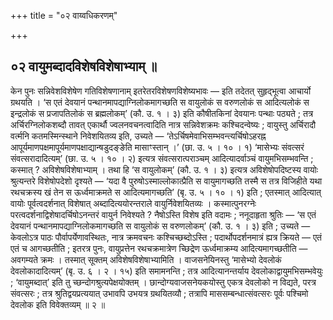 +++
title = "०२ वाय्वधिकरणम्"

+++

## ०२ वायुमब्दादविशेषविशेषाभ्याम् ॥

केन पुनः सन्निवेशविशेषेण गतिविशेषणानाम् इतरेतरविशेषणविशेष्यभावः — इति तदेतत् सुहृद्भूत्वा आचार्यो ग्रथयति । ‘स एतं देवयानं पन्थानमापद्याग्निलोकमागच्छति स वायुलोकं स वरुणलोकं स आदित्यलोकं स इन्द्रलोकं स प्रजापतिलोकं स ब्रह्मलोकम्’ (कौ. उ. १ । ३) इति कौषीतकिनां देवयानः पन्थाः पठ्यते ; तत्र अर्चिरग्निलोकशब्दौ तावत् एकार्थौ ज्वलनवचनत्वादिति नात्र सन्निवेशक्रमः कश्चिदन्वेष्यः ; वायुस्तु अर्चिरादौ वर्त्मनि कतमस्मिन्स्थाने निवेशयितव्य इति, उच्यते — ‘तेऽर्चिषमेवाभिसम्भवन्त्यर्चिषोऽहरह्न आपूर्यमाणपक्षमापूर्यमाणपक्षाद्यान्षडुदङ्ङेति मासाꣳस्तान् ।’ (छा. उ. ५ । १० । १) ‘मासेभ्यः संवत्सरं संवत्सरादादित्यम्’ (छा. उ. ५ । १० । २) इत्यत्र संवत्सरात्पराञ्चम् आदित्यादर्वाञ्चं वायुमभिसम्भवन्ति ; कस्मात् ? अविशेषविशेषाभ्याम् । तथा हि ‘स वायुलोकम्’ (कौ. उ. १ । ३) इत्यत्र अविशेषोपदिष्टस्य वायोः श्रुत्यन्तरे विशेषोपदेशो दृश्यते — ‘यदा वै पुरुषोऽस्माल्लोकात्प्रैति स वायुमागच्छति तस्मै स तत्र विजिहीते यथा रथचक्रस्य खं तेन स ऊर्ध्वमाक्रमते स आदित्यमागच्छति’ (बृ. उ. ५ । १० । १) इति ; एतस्मात् आदित्यात् वायोः पूर्वत्वदर्शनात् विशेषात् अब्दादित्ययोरन्तराले वायुर्निवेशयितव्यः । कस्मात्पुनरग्नेः परत्वदर्शनाद्विशेषादर्चिषोऽनन्तरं वायुर्न निवेश्यते ? नैषोऽस्ति विशेष इति वदामः ; ननूदाहृता श्रुतिः — ‘स एतं देवयानं पन्थानमापद्याग्निलोकमागच्छति स वायुलोकं स वरुणलोकम्’ (कौ. उ. १ । ३) इति ; उच्यते — केवलोऽत्र पाठः पौर्वापर्येणावस्थितः, नात्र क्रमवचनः कश्चिच्छब्दोऽस्ति ; पदार्थोपदर्शनमात्रं ह्यत्र क्रियते — एतं एतं च आगच्छतीति ; इतरत्र पुनः, वायुप्रत्तेन रथचक्रमात्रेण च्छिद्रेण ऊर्ध्वमाक्रम्य आदित्यमागच्छतीति — अवगम्यते क्रमः । तस्मात् सूक्तम् अविशेषविशेषाभ्यामिति । वाजसनेयिनस्तु ‘मासेभ्यो देवलोकं देवलोकादादित्यम्’ (बृ. उ. ६ । २ । १५) इति समामनन्ति ; तत्र आदित्यानन्तर्याय देवलोकाद्वायुमभिसम्भवेयुः ; ‘वायुमब्दात्’ इति तु च्छन्दोगश्रुत्यपेक्षयोक्तम् । छान्दोग्यवाजसनेयकयोस्तु एकत्र देवलोको न विद्यते, परत्र संवत्सरः ; तत्र श्रुतिद्वयप्रत्ययात् उभावपि उभयत्र ग्रथयितव्यौ ; तत्रापि माससम्बन्धात्संवत्सरः पूर्वः पश्चिमो देवलोक इति विवेक्तव्यम् ॥ २ ॥
